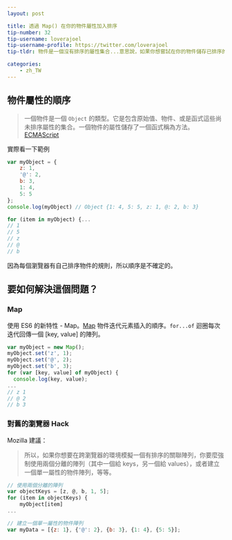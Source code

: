 ```yaml
---
layout: post

title: 透過 Map() 在你的物件屬性加入排序
tip-number: 32
tip-username: loverajoel
tip-username-profile: https://twitter.com/loverajoel
tip-tldr: 物件是一個沒有排序的屬性集合...意思說，如果你想嘗試在你的物件儲存已排序的資料，你需要重新檢查，因為屬性在物件不保證是有排序的。

categories:
    - zh_TW
---
```


## 物件屬性的順序

> 一個物件是一個 `Object` 的類型。它是包含原始值、物件、或是函式這些尚未排序屬性的集合。一個物件的屬性儲存了一個函式稱為方法。 [ECMAScript](http://www.ecma-international.org/publications/files/ECMA-ST-ARCH/ECMA-262,%203rd%20edition,%20December%201999.pdf)

實際看一下範例

```js
var myObject = {
	z: 1,
	'@': 2,
	b: 3,
	1: 4,
	5: 5
};
console.log(myObject) // Object {1: 4, 5: 5, z: 1, @: 2, b: 3}

for (item in myObject) {...
// 1
// 5
// z
// @
// b
```
因為每個瀏覽器有自己排序物件的規則，所以順序是不確定的。

## 要如何解決這個問題？

### Map

使用 ES6 的新特性 - Map。[Map](https://developer.mozilla.org/en-US/docs/Web/JavaScript/Reference/Global_Objects/Map) 物件迭代元素插入的順序。`for...of` 迴圈每次迭代回傳一個 [key, value] 的陣列。

```js
var myObject = new Map();
myObject.set('z', 1);
myObject.set('@', 2);
myObject.set('b', 3);
for (var [key, value] of myObject) {
  console.log(key, value);
...
// z 1
// @ 2
// b 3
```

### 對舊的瀏覽器 Hack

Mozilla 建議：
> 所以，如果你想要在跨瀏覽器的環境模擬一個有排序的關聯陣列，你要麼強制使用兩個分離的陣列（其中一個給 keys，另一個給 values），或者建立一個單一屬性的物件陣列，等等。

```js
// 使用兩個分離的陣列
var objectKeys = [z, @, b, 1, 5];
for (item in objectKeys) {
	myObject[item]
...

// 建立一個單一屬性的物件陣列
var myData = [{z: 1}, {'@': 2}, {b: 3}, {1: 4}, {5: 5}];
```
